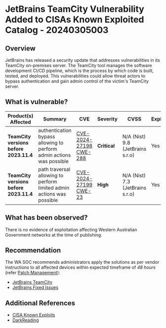 # JetBrains TeamCity Vulnerability Added to CISAs Known Exploited Catalog - 20240305003

## Overview

JetBrains has released a security update that addresses vulnerabilities in its TeamCity on-premises server. The TeamCity tool manages the software development CI/CD pipeline, which is the process by which code is built, tested, and deployed. This vulnerabilities could allow threat actors to bypass authentication and gain admin control of the victim's TeamCity server.

## What is vulnerable?

| Product(s) Affected                    | Summary                                                               | CVE                                                                                                                               | Severity     | CVSS                                  | Exploited | Dated        |
| -------------------------------------- | --------------------------------------------------------------------- | --------------------------------------------------------------------------------------------------------------------------------- | ------------ | ------------------------------------- | --------- | ------------ |
| **TeamCity versions before 2023.11.4** | authentication bypass allowing to perform admin actions was possible  | [CVE-2024-27198](https://nvd.nist.gov/vuln/detail/CVE-2024-27198) <br> [CWE-288](https://cwe.mitre.org/data/definitions/288.html) | **Critical** | N/A (Nist) <br> 9.8 (JetBrains s.r.o) | Yes       | 07 Mar, 2024 |
| **TeamCity versions before 2023.11.4** | path traversal allowing to perform limited admin actions was possible | [CVE-2024-27199](https://nvd.nist.gov/vuln/detail/CVE-2024-27199) <br> [CWE-23](https://cwe.mitre.org/data/definitions/23.html)   | **High**     | N/A (Nist) <br> 7.3 (JetBrains s.r.o) | Yes       | 07 Mar, 2024 |

## What has been observed?

There is no evidence of exploitation affecting Western Australian Government networks at the time of publishing.

## Recommendation

The WA SOC recommends administrators apply the solutions as per vendor instructions to all affected devices within expected timeframe of *48 hours* (refer [Patch Management](../guidelines/patch-management.md)):

- [JetBrains TeamCity](https://blog.jetbrains.com/teamcity/2024/03/additional-critical-security-issues-affecting-teamcity-on-premises-cve-2024-27198-and-cve-2024-27199-update-to-2023-11-4-now/)
- [JetBrains Fixed Issues](https://www.jetbrains.com/privacy-security/issues-fixed/)

## Additional References

- [CISA Known Exploits ](https://www.cisa.gov/news-events/alerts/2024/03/07/cisa-adds-one-known-exploited-jetbrains-vulnerability-cve-2024-27198-catalog)
- [DarkReading](https://www.darkreading.com/application-security/critical-teamcity-bugs-endanger-software-supply-chain)
